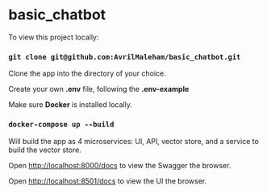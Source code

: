 # basic_chatbot

To view this project locally:

### `git clone git@github.com:AvrilMaleham/basic_chatbot.git`

Clone the app into the directory of your choice.

Create your own **.env** file, following the **.env-example**

Make sure **Docker** is installed locally.

### `docker-compose up --build`

Will build the app as 4 microservices: UI, API, vector store, and a service to build the vector store.

Open [http://localhost:8000/docs](http://localhost:8000/docs) to view the Swagger the browser.

Open [http://localhost:8501/docs](http://localhost:8501/docs) to view the UI the browser.
